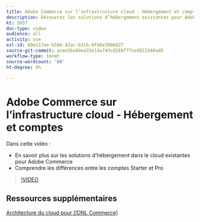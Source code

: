 ```yaml
---
title: Adobe Commerce sur l’infrastructure cloud - Hébergement et comptes
description: Découvrez les solutions d’hébergement existantes pour Adobe Commerce ​. Comprendre les différences entre les comptes Starter et Pro ​.
kt: 5657
doc-type: video
audience: all
activity: use
exl-id: 89e117ae-b504-42ac-b3cb-8fbbe398b027
source-git-commit: acee5ba84ea32e14a743cd269f77ced821548ad6
workflow-type: tm+mt
source-wordcount: '60'
ht-degree: 0%

---
```


# Adobe Commerce sur l’infrastructure cloud - Hébergement et comptes

Dans cette vidéo :

- En savoir plus sur les solutions d’hébergement dans le cloud existantes &#x200B; pour Adobe Commerce
- Comprendre les différences entre les comptes Starter et Pro &#x200B;

>[!VIDEO](https://video.tv.adobe.com/v/35813?quality=12&learn=on)

## Ressources supplémentaires

[Architecture du cloud pour [!DNL Commerce]](https://devdocs.magento.com/cloud/architecture/cloud-architecture.html)
